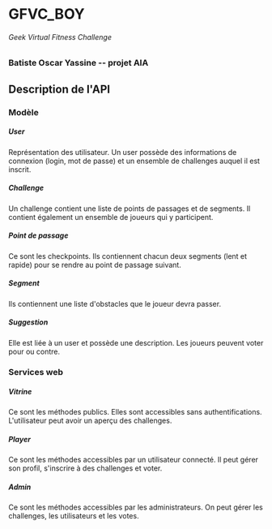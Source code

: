 # GFVC_BOY
###### Geek Virtual Fitness Challenge  
### Batiste Oscar Yassine -- projet AIA

## Description de l'API

### Modèle


##### User
Représentation des utilisateur. Un user possède des informations de connexion (login, mot de passe) et un ensemble de challenges auquel il est inscrit.

##### Challenge
Un challenge contient une liste de points de passages et de segments. Il contient également un ensemble de joueurs qui y participent.

##### Point de passage
Ce sont les checkpoints. Ils contiennent chacun deux segments (lent et rapide) pour se rendre au point de passage suivant.

##### Segment
Ils contiennent une liste d'obstacles que le joueur devra passer.

##### Suggestion
Elle est liée à un user et possède une description. Les joueurs peuvent voter pour ou contre.



### Services web


##### Vitrine
Ce sont les méthodes publics. Elles sont accessibles sans authentifications. L'utilisateur peut avoir un aperçu des challenges.

##### Player
Ce sont les méthodes accessibles par un utilisateur connecté. Il peut gérer son profil, s'inscrire à des challenges et voter.

##### Admin
Ce sont les méthodes accessibles par les administrateurs. On peut gérer les challenges, les utilisateurs et les votes.
